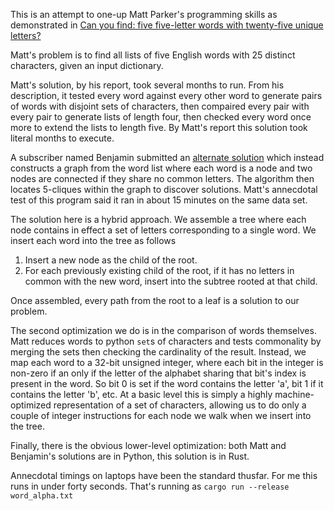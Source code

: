This is an attempt to one-up Matt Parker's programming skills as demonstrated in
[Can you find: five five-letter words with twenty-five unique letters?](https://www.youtube.com/watch?v=_-AfhLQfb6w)

Matt's problem is to find all lists of five English words with 25 distinct characters, given an
input dictionary.

Matt's solution, by his report, took several months to run. From his description, it tested every
word against every other word to generate pairs of words with disjoint sets of characters, then
compaired every pair with every pair to generate lists of length four, then checked every word once
more to extend the lists to length five. By Matt's report this solution took literal months to
execute.

A subscriber named Benjamin submitted an [alternate solution](https://gitlab.com/bpaassen/five_clique)
which instead constructs a graph from the word list where each word is a node and two nodes are
connected if they share no common letters. The algorithm then locates 5-cliques within the graph to
discover solutions. Matt's annecdotal test of this program said it ran in about 15 minutes on the
same data set.

The solution here is a hybrid approach. We assemble a tree where each node contains in effect a set
of letters corresponding to a single word. We insert each word into the tree as follows
1) Insert a new node as the child of the root.
2) For each previously existing child of the root, if it has no letters in common with the new word,
   insert into the subtree rooted at that child.

Once assembled, every path from the root to a leaf is a solution to our problem.

The second optimization we do is in the comparison of words themselves. Matt reduces words to python
`set`s of characters and tests commonality by merging the sets then checking the cardinality of the
result. Instead, we map each word to a 32-bit unsigned integer, where each bit in the integer is
non-zero if an only if the letter of the alphabet sharing that bit's index is present in the word.
So bit 0 is set if the word contains the letter 'a', bit 1 if it contains the letter 'b', etc. At a
basic level this is simply a highly machine-optimized representation of a set of characters,
allowing us to do only a couple of integer instructions for each node we walk when we insert into
the tree.

Finally, there is the obvious lower-level optimization: both Matt and Benjamin's solutions are in
Python, this solution is in Rust.

Annecdotal timings on laptops have been the standard thusfar. For me this runs in under forty
seconds.  That's running as `cargo run --release word_alpha.txt`
